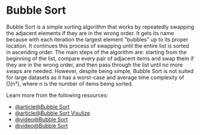# Bubble Sort

Bubble Sort is a simple sorting algorithm that works by repeatedly swapping the adjacent elements if they are in the wrong order. It gets its name because with each iteration the largest element "bubbles" up to its proper location. It continues this process of swapping until the entire list is sorted in ascending order. The main steps of the algorithm are: starting from the beginning of the list, compare every pair of adjacent items and swap them if they are in the wrong order, and then pass through the list until no more swaps are needed. However, despite being simple, Bubble Sort is not suited for large datasets as it has a worst-case and average time complexity of O(n²), where n is the number of items being sorted.

Learn more from the following resources:

- [@article@Bubble Sort](https://www.w3schools.com/dsa/dsa_algo_bubblesort.php)
- [@article@Bubble Sort Visulize](https://www.hackerearth.com/practice/algorithms/sorting/bubble-sort/visualize/)
- [@video@Bubble Sort](https://www.youtube.com/watch?v=Jdtq5uKz-w4)
- [@video@Bubble Sort](https://www.youtube.com/watch?v=p__ETf2CKY4)
